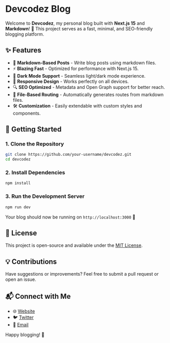 # Devcodez Blog

Welcome to **Devcodez**, my personal blog built with **Next.js 15** and **Markdown**! 🚀 This project serves as a fast, minimal, and SEO-friendly blogging platform.

## ✨ Features

- 📝 **Markdown-Based Posts** - Write blog posts using markdown files.
- ⚡ **Blazing Fast** - Optimized for performance with Next.js 15.
- 🌙 **Dark Mode Support** - Seamless light/dark mode experience.
- 📱 **Responsive Design** - Works perfectly on all devices.
- 🔍 **SEO Optimized** - Metadata and Open Graph support for better reach.
- 📂 **File-Based Routing** - Automatically generates routes from markdown files.
- 🛠️ **Customization** - Easily extendable with custom styles and components.

## 🚀 Getting Started

### 1. Clone the Repository
```bash
git clone https://github.com/your-username/devcodez.git
cd devcodez
```

### 2. Install Dependencies
```bash
npm install  
```

### 3. Run the Development Server
```bash
npm run dev  
```

Your blog should now be running on `http://localhost:3000` 🎉

## 📜 License
This project is open-source and available under the [MIT License](LICENSE).

## 💡 Contributions
Have suggestions or improvements? Feel free to submit a pull request or open an issue.

## 📬 Connect with Me
- 🌐 [Website](https://your-website.com)
- 🐦 [Twitter](https://twitter.com/your-handle)
- 📧 [Email](mailto:your-email@example.com)

Happy blogging! 🚀

